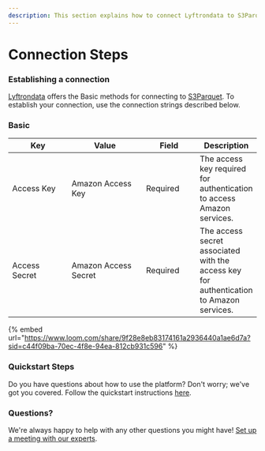 ```yaml
---
description: This section explains how to connect Lyftrondata to S3Parquet.
---
```


# Connection Steps

### Establishing a connection

[Lyftrondata](https://www.lyftrondata.com) offers the Basic methods for connecting to [S3Parquet](https://www.lyftrondata.com/integration/technology-analytics/amazon-s3/). To establish your connection, use the connection strings described below.

### Basic

<table><thead><tr><th width="137">Key</th><th width="184">Value</th><th width="110">Field</th><th>Description</th></tr></thead><tbody><tr><td>Access Key</td><td>Amazon Access Key</td><td>Required</td><td>The access key required for authentication to access Amazon services.</td></tr><tr><td>Access Secret</td><td>Amazon Access Secret</td><td>Required</td><td>The access secret associated with the access key for authentication to Amazon services.</td></tr></tbody></table>

{% embed url="https://www.loom.com/share/9f28e8eb83174161a2936440a1ae6d7a?sid=c44f09ba-70ec-4f8e-94ea-812cb931c596" %}

### Quickstart Steps

Do you have questions about how to use the platform? Don't worry; we've got you covered. Follow the quickstart instructions [here](../amazon-s3-3/).

### Questions? <a href="#questions" id="questions"></a>

We're always happy to help with any other questions you might have! [Set up a meeting with our experts](https://www.lyftrondata.com/book-a-meeting/).

